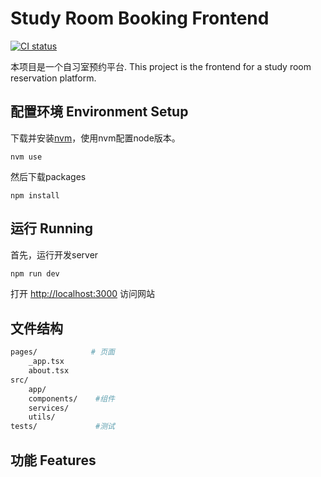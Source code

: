 # Study Room Booking Frontend

[![CI status][ci-badge]][ci-workflow]

[ci-badge]: https://github.com/StudyRoomBooking/studyroombook-frontend/actions/workflows/main.yml/badge.svg
[ci-workflow]: https://github.com/StudyRoomBooking/studyroombook-frontend/actions/workflows/main.yml

本项目是一个自习室预约平台. This project is the frontend for a study room reservation platform.

## 配置环境 Environment Setup
下载并安装[nvm]()，使用nvm配置node版本。
```shell
nvm use
```

然后下载packages
```shell
npm install
```

## 运行 Running
首先，运行开发server
```bash
npm run dev
```

打开 [http://localhost:3000](http://localhost:3000) 访问网站

## 文件结构
```sh
pages/            # 页面
    _app.tsx
    about.tsx
src/
    app/
    components/    #组件
    services/
    utils/
tests/             #测试
```

## 功能 Features 


